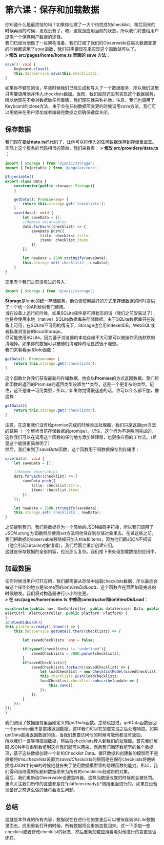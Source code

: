 # 第六课：保存和加载数据
  
你知道什么是最烦恼的吗？如果你创建了一大个待完成的checklist，稍后回来的时候再用的时候，发现没有了。嗯，这就是应用当前的状态，所以我们将要给用户提供一个保存用户数据的途径。  
我们已经为他做了一些架构准备，我们订阅了我们的Observable在每次数据变更的时候都调用了*save*函数，我们只需要现在来实现这个函数就可以了。  
**> 修改 src/pages/home/home.ts 里面的 save 方法：**
```typescript
save(): void {
    Keyboard.close();
    this.dataService.save(this.checklists);
}
```
如果你不健忘的话，早些时候我们已经生成和导入了一个数据服务，所以我们这里只需要调用他并传入checklists数据。当然，我们目前还没有实现这个数据服务，所以他现在不会对数据做任何事情，我们现在就来弥补他。注意，我们也调用了Keyboard的close方法，由于会在任何数据项变更的时候调用*save*方法，我们可以用他来在用户添加或者编辑完数据之后确保键盘关闭。  
  
## 保存数据
我们现在要给**data.ts**码代码了，让他可以将传入的任何数据保存到存储里面去。实际上这个服务的代码相当的简单，我们来看看：
**> 修改 src/providers/data.ts ：**
```typescript
import { Storage } from '@ionic/storage';
import { Injectable } from '@angular/core';

@Injectable()
export class Data {
    constructor(public storage: Storage){
    }

    getData(): Promise<any> {
        return this.storage.get('checklists');
    }
    save(data): void {
        let saveData = [];
        //Remove observables
        data.forEach((checklist) => {
            saveData.push({
                title: checklist.title,
                items: checklist.items
            });
        });

        let newData = JSON.stringify(saveData);
        this.storage.set('checklists', newData);
    }
}
```
这里有个我们之前没见过的导入：
```typescript
import { Storage } from '@ionic/storage';
```
**Storage**是Ionic的统一存储服务，他负责使用最好的方式来存储数据的同时提供了一个统一的API给供我们使用。  
当在设备上运行的时候，如果SQLite插件是可用状态的话（我们之前安装过了），他将会使用本地（native）SQLite数据库来存储数据。由于SQLite数据库只在设备上可用，在SQLite不可用的情况下，Storage也会用IndexedDB，WebSQL或者标准浏览器的localStorage。  
尽可能使用SQLite，因为基于浏览器的本地存储不大可靠可以被操作系统默默的清理掉。如果你的数据可以被随机清理掉的话显然很不理想。  
我们来看看*getData*函数：
```typescript
getData(): Promise<any> {
    return this.storage.get('checklists');
}
```
这个函数允许我们获取最新的存储数据，他会以**Promise**的方式返回数据。我们将此函数的返回的Promise的返回类型设置为*<any>*类型，这是一个更复杂的类型。记住，这不是唯一可用类型，所以，如果你觉得很迷惑的话，你可以什么都不加，像这样：
```typescript
getData(){
    return this.storage.get('checklists');
}
```
注意，在这里我们没有给promise完成的时候添加处理器，我们只是返回get方法的结果（一个解析当前存储数据的promise）。记住，这个行为不是瞬间完成的，这样我们可以在调用这个函数的任何地方添加处理器，也更像应用的工作流。（希望这个能够更简单明了）  
然后，我们来到了*saveData*函数，这个函数用于将数据保存到存储里：
```typescript
save(data): void {
    let saveData = [];

    //Remove observables
    data.forEach((checklist) => {
        saveData.push({
            title: checklist.title,
            items: checklist.items
        });
    });

    let newData = JSON.stringify(saveData);
    this.storage.set('checklists', newData);
}
```
之前提到我们，我们将数据存为一个简单的JSON编码字符串，所以我们调用了*JSON.stringify*函数然后使用*set*方法将他保存到存储对象里去。在做这些之前，我们把数据的observable移除掉只加入title和items，因为他们跟JSON不搭调（他会引起circular对象错误），我们后面会重新创建它们。  
这就是保存数据的全部内容，也没那么复杂。我们接下来处理加载数据到应用中。  
  
## 加载数据
任何时候当用户打开应用，我们都需要从存储中加载checklists数据，所以最适合做这个操作的地方是home页的*ionViewDidLoad*，这个函数会在页面加载完成的时候触发。我们将对构造器进行小小的变更。  
**> 在 src/pages/home/home.ts 中修改constructor和ionViewDidLoad：**
```typescript
constructor(public nav: NavController, public dataService: Data, public
alertCtrl: AlertController, public platform: Platform) {
}
ionViewDidLoad(){
this.platform.ready().then(() => {
    this.dataService.getData().then((checklists) => {

        let savedChecklists: any = false;

        if(typeof(checklists) != "undefined"){
            savedChecklists = JSON.parse(checklists);
        }
        if(savedChecklists){
            savedChecklists.forEach((savedChecklist) => {
                let loadChecklist = new ChecklistModel(savedChecklist.title, savedChecklist.items);
                this.checklists.push(loadChecklist);
                loadChecklist.checklist.subscribe(update => {
                    this.save();
                });
            });
        }
    });
});
}
```
我们调用了数据服务里面刚定义的*getData*函数。之前也提过，getData函数返回一个promise而不是直接返回数据，这样我们可以在加载完成之后处理响应。如果getData直接返回数据的话，当我们想要访问他的时候可能他都没有返回。  
所以我们一直等待取回数据，然后将checklists传入到我们的处理器。首先我们解码JSON字符串到数组到这样我们就可以用来，然后我们循环数组里的每个数据项，基于这些数据创建一个新的Checklist Data。循环数据和创建新的模型而不是直接将*this.checklists*设置为*savedChecklists*的原因是在保存checklists将他转换成JSON字符串的时候他就丧失了使用数据模型里的助理函数的能力。所以，我们得利用取得的标题和数据项来为所有的checklists创建新的对象。  
最后，我们重新给Observable设置监听器，这样当数据改变的时候就会被处罚。重点关注我们所作的这些都是在*platform.ready()*调用里面进行的，如果在设备准备好之前这么做的话将会发生问题。   
  
## 总结
这就是本节课的所有内容，数据现在在进行任何变更后可以被保存到SQLite数据里面去，应用重新打开的时候，所有数据将会重新加载回来。试一下添加一些checklist或者修改checklist的状态，然后重新加载应用看看对他进行的变更是否还在。
